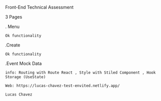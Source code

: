 Front-End Technical Assessment

3 Pages

. Menu 

    Ok functionality

.Create

    Ok functionality

.Event
    Mock Data



    info: Routing with Route React , Style with Stiled Component , Hook Storage (UseState)

    Web: https://lucas-chavez-test-envited.netlify.app/

    Lucas Chavez